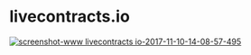 # livecontracts.io

[![screenshot-www livecontracts io-2017-11-10-14-08-57-495](https://user-images.githubusercontent.com/100821/32659853-bf5d630a-c620-11e7-8884-931825663aaf.png)](https://www.livecontracts.io)

